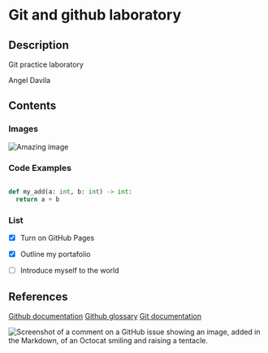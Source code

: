 # Git and github laboratory

## Description
Git practice laboratory

Angel Davila

## Contents
### Images

![Amazing image](/static/image.png)

### Code Examples

```python

def my_add(a: int, b: int) -> int:
  return a + b

```

### List


- [X] Turn on GitHub Pages
- [X] Outline my portafolio
- [ ] Introduce myself to the world


## References


[Github documentation](https://docs.github.com/en)
[Github glossary](https://docs.github.com/en/get-started/learning-about-github/github-glossary)
[Git documentation](https://git-scm.com/doc)

![Screenshot of a comment on a GitHub issue showing an image, added in the Markdown, 
of an Octocat smiling and raising a tentacle.](https://myoctocat.com/assets/images/base-octocat.svg)
